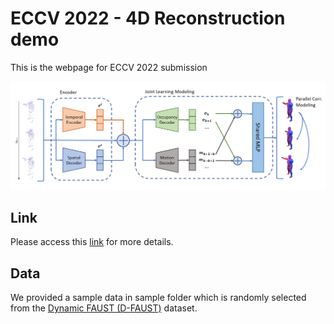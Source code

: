 # ECCV 2022 - 4D Reconstruction demo
This is the webpage for ECCV 2022 submission


![](resources/images/overview.png)


## Link
Please access this [link](https://anonymous-eccv2022-submission.github.io/eccv2022-4d-webpage/) for more details.

## Data
We provided a sample data in sample folder which is randomly selected from the [Dynamic FAUST (D-FAUST)](http://dfaust.is.tue.mpg.de/) dataset. 


